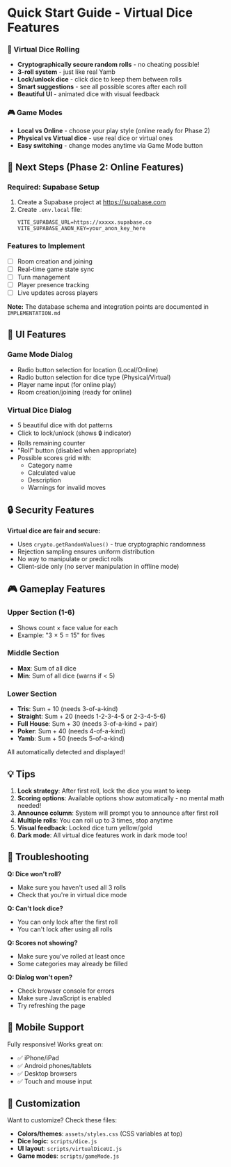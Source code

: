 # Quick Start Guide - Virtual Dice Features

### 🎲 Virtual Dice Rolling

- **Cryptographically secure random rolls** - no cheating possible!
- **3-roll system** - just like real Yamb
- **Lock/unlock dice** - click dice to keep them between rolls
- **Smart suggestions** - see all possible scores after each roll
- **Beautiful UI** - animated dice with visual feedback

### 🎮 Game Modes

- **Local vs Online** - choose your play style (online ready for Phase 2)
- **Physical vs Virtual dice** - use real dice or virtual ones
- **Easy switching** - change modes anytime via Game Mode button

## 🎯 Next Steps (Phase 2: Online Features)

### Required: Supabase Setup

1. Create a Supabase project at https://supabase.com
2. Create `.env.local` file:
   ```
   VITE_SUPABASE_URL=https://xxxxx.supabase.co
   VITE_SUPABASE_ANON_KEY=your_anon_key_here
   ```

### Features to Implement

- [ ] Room creation and joining
- [ ] Real-time game state sync
- [ ] Turn management
- [ ] Player presence tracking
- [ ] Live updates across players

**Note:** The database schema and integration points are documented in `IMPLEMENTATION.md`

## 🎨 UI Features

### Game Mode Dialog

- Radio button selection for location (Local/Online)
- Radio button selection for dice type (Physical/Virtual)
- Player name input (for online play)
- Room creation/joining (ready for online)

### Virtual Dice Dialog

- 5 beautiful dice with dot patterns
- Click to lock/unlock (shows 🔒 indicator)
- Rolls remaining counter
- "Roll" button (disabled when appropriate)
- Possible scores grid with:
  - Category name
  - Calculated value
  - Description
  - Warnings for invalid moves

## 🔒 Security Features

**Virtual dice are fair and secure:**

- Uses `crypto.getRandomValues()` - true cryptographic randomness
- Rejection sampling ensures uniform distribution
- No way to manipulate or predict rolls
- Client-side only (no server manipulation in offline mode)

## 🎮 Gameplay Features

### Upper Section (1-6)

- Shows count × face value for each
- Example: "3 × 5 = 15" for fives

### Middle Section

- **Max**: Sum of all dice
- **Min**: Sum of all dice (warns if < 5)

### Lower Section

- **Tris**: Sum + 10 (needs 3-of-a-kind)
- **Straight**: Sum + 20 (needs 1-2-3-4-5 or 2-3-4-5-6)
- **Full House**: Sum + 30 (needs 3-of-a-kind + pair)
- **Poker**: Sum + 40 (needs 4-of-a-kind)
- **Yamb**: Sum + 50 (needs 5-of-a-kind)

All automatically detected and displayed!

## 💡 Tips

1. **Lock strategy**: After first roll, lock the dice you want to keep
2. **Scoring options**: Available options show automatically - no mental math needed!
3. **Announce column**: System will prompt you to announce after first roll
4. **Multiple rolls**: You can roll up to 3 times, stop anytime
5. **Visual feedback**: Locked dice turn yellow/gold
6. **Dark mode**: All virtual dice features work in dark mode too!

## 🐛 Troubleshooting

**Q: Dice won't roll?**

- Make sure you haven't used all 3 rolls
- Check that you're in virtual dice mode

**Q: Can't lock dice?**

- You can only lock after the first roll
- You can't lock after using all rolls

**Q: Scores not showing?**

- Make sure you've rolled at least once
- Some categories may already be filled

**Q: Dialog won't open?**

- Check browser console for errors
- Make sure JavaScript is enabled
- Try refreshing the page

## 📱 Mobile Support

Fully responsive! Works great on:

- ✅ iPhone/iPad
- ✅ Android phones/tablets
- ✅ Desktop browsers
- ✅ Touch and mouse input

## 🎨 Customization

Want to customize? Check these files:

- **Colors/themes**: `assets/styles.css` (CSS variables at top)
- **Dice logic**: `scripts/dice.js`
- **UI layout**: `scripts/virtualDiceUI.js`
- **Game modes**: `scripts/gameMode.js`
